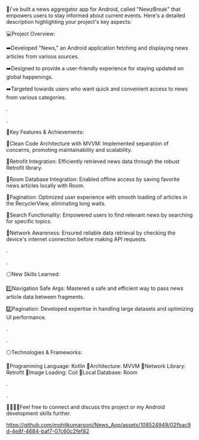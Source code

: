 📱I've built a news aggregator app for Android, called "NewzBreak" that empowers users to stay informed about current events. Here's a detailed description highlighting your project's key aspects:


💻Project Overview:

➡️Developed "News," an Android application fetching and displaying news articles from various sources.

➡️Designed to provide a user-friendly experience for staying updated on global happenings.

➡️Targeted towards users who want quick and convenient access to news from various categories.

.

.



🔑Key Features & Achievements:

🌟Clean Code Architecture with MVVM: Implemented separation of concerns, promoting maintainability and scalability.

🌟Retrofit Integration: Efficiently retrieved news data through the robust Retrofit library.

🌟Room Database Integration: Enabled offline access by saving favorite news articles locally with Room.

🌟Pagination: Optimized user experience with smooth loading of articles in the RecyclerView, eliminating long waits.

🌟Search Functionality: Empowered users to find relevant news by searching for specific topics.

🌟Network Awareness: Ensured reliable data retrieval by checking the device's internet connection before making API requests.

.

.



⚪New Skills Learned:

1️⃣Navigation Safe Args: Mastered a safe and efficient way to pass news article data between fragments.

2️⃣Pagination: Developed expertise in handling large datasets and optimizing UI performance.

.

.


⚪Technologies & Frameworks:

🔹Programming Language: Kotlin
🔹Architecture: MVVM
🔹Network Library: Retrofit
🔹Image Loading: Coil
🔹Local Database: Room

.

.

🫱🏼‍🫲🏾Feel free to connect and discuss this project or my Android development skills further.


https://github.com/mohitkumarsoni/News_App/assets/108524949/02fbac9d-4e8f-4684-baf7-07c60c2fef82
